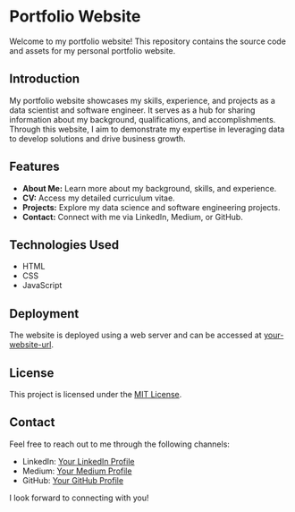 
# Portfolio Website

Welcome to my portfolio website! This repository contains the source code and assets for my personal portfolio website.

## Introduction

My portfolio website showcases my skills, experience, and projects as a data scientist and software engineer. It serves as a hub for sharing information about my background, qualifications, and accomplishments. Through this website, I aim to demonstrate my expertise in leveraging data to develop solutions and drive business growth.

## Features

- **About Me:** Learn more about my background, skills, and experience.
- **CV:** Access my detailed curriculum vitae.
- **Projects:** Explore my data science and software engineering projects.
- **Contact:** Connect with me via LinkedIn, Medium, or GitHub.

## Technologies Used

- HTML
- CSS
- JavaScript

## Deployment

The website is deployed using a web server and can be accessed at [your-website-url](your-website-url).

## License

This project is licensed under the [MIT License](LICENSE).

## Contact

Feel free to reach out to me through the following channels:

- LinkedIn: [Your LinkedIn Profile](https://www.linkedin.com/in/sai-rakesh-reddy-525954173/)
- Medium: [Your Medium Profile](https://medium.com/@rakeshreddyd56)
- GitHub: [Your GitHub Profile](https://github.com/rakeshreddyd56)

I look forward to connecting with you!
